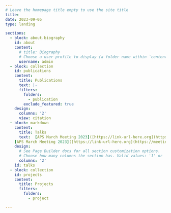 ```yaml
---
# Leave the homepage title empty to use the site title
title:
date: 2023-09-05
type: landing

sections:
  - block: about.biography
    id: about
    content:
      # title: Biography
      # Choose a user profile to display (a folder name within `content/authors/`)
      username: admin
  - block: collection
    id: publications
    content:
      title: Publications
      text: |-
      filters:
        folders:
          - publication
        exclude_featured: true
    design:
      columns: '2'
      view: citation
  - block: markdown
    content:
      title: Talks
      text:  [APS March Meeting 2023]([https://link-url-here.org](https://meetings.aps.org/Meeting/MAR23/Session/N01.10)), Exploiting stochastic fluctuations in gene expression to infer interactions between genes. (Contributed talk) \
    [APS March Meeting 2023]([https://link-url-here.org](https://meetings.aps.org/Meeting/MAR23/Session/N01.10)), Exploiting stochastic fluctuations in gene expression to infer interactions between genes. (Contributed talk) 
    design:
      # See Page Builder docs for all section customization options.
      # Choose how many columns the section has. Valid values: '1' or '2'.
      columns: '2'
    id: talks
  - block: collection
    id: projects
    content:
      title: Projects
      filters:
        folders:
          - project

---
```


